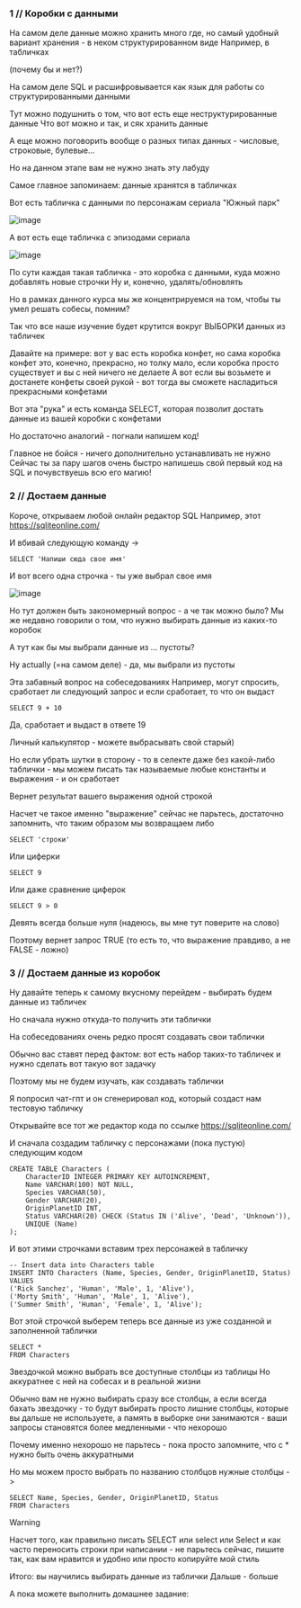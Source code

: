 ### 1 // Коробки с данными 
На самом деле данные можно хранить много где, но самый удобный вариант хранения - в неком структурированном виде 
Например, в табличках

(почему бы и нет?)

На самом деле SQL и расшифровывается как язык для работы со структурированными данными

Тут можно подушнить о том, что вот есть еще неструктурированные данные
Что вот можно и так, и сяк хранить данные

А еще можно поговорить вообще о разных типах данных - числовые, строковые, булевые...

Но на данном этапе вам не нужно знать эту лабуду

Самое главное запоминаем: данные хранятся в табличках

Вот есть табличка с данными по персонажам сериала "Южный парк"

![image](https://github.com/user-attachments/assets/a59d335e-d61e-416a-b6ed-0be9c44a9b1b)

А вот есть еще табличка с эпизодами сериала 

![image](https://github.com/user-attachments/assets/ba8b86c8-ce69-4936-b4dd-f12d50d1e6bd)


По сути каждая такая табличка - это коробка с данными, куда можно добавлять новые строчки
Ну и, конечно, удалять/обновлять

Но в рамках данного курса мы же концентрируемся на том, чтобы ты умел решать собесы, помним?

Так что все наше изучение будет крутится вокруг ВЫБОРКИ данных из табличек

Давайте на примере: вот у вас есть коробка конфет, но сама коробка конфет это, конечно, прекрасно, но толку мало, если коробка просто существует и вы с ней ничего не делаете
А вот если вы возьмете и достанете конфеты своей рукой - вот тогда вы сможете насладиться прекрасными конфетами 

Вот эта "рука" и есть команда SELECT, которая позволит достать данные из вашей коробки с конфетами

Но достаточно аналогий - погнали напишем код!

Главное не бойся - ничего дополнительно устанавливать не нужно
Сейчас ты за пару шагов очень быстро напишешь свой первый код на SQL и почувствуешь всю его магию!

### 2 // Достаем данные 

Короче, открываем любой онлайн редактор SQL 
Например, этот https://sqliteonline.com/

И вбивай следующую команду ->

```
SELECT 'Напиши сюда свое имя'
```

И вот всего одна строчка - ты уже выбрал свое имя

![image](https://github.com/user-attachments/assets/3d9417e4-31ec-48c1-8893-4fb0c8805557)

Но тут должен быть закономерный вопрос - а че так можно было?
Мы же недавно говорили о том, что нужно выбирать данные из каких-то коробок

А тут как бы мы выбрали данные из ... пустоты?

Ну actually (=на самом деле) - да, мы выбрали из пустоты

Эта забавный вопрос на собеседованиях
Например, могут спросить, сработает ли следующий запрос и если сработает, то что он выдаст



```
SELECT 9 + 10
```

Да, сработает и выдаст в ответе 19

Личный калькулятор - можете выбрасывать свой старый) 

Но если убрать шутки в сторону - то в селекте даже без какой-либо таблички - мы можем писать так называемые любые константы и выражения - и он сработает

Вернет результат вашего выражения одной строкой

Насчет че такое именно "выражение" сейчас не парьтесь, достаточно запомнить, что таким образом мы возвращаем либо 


```
SELECT 'строки'
```

Или циферки

```
SELECT 9
```

Или даже сравнение циферок

```
SELECT 9 > 0
```

Девять всегда больше нуля (надеюсь, вы мне тут поверите на слово)

Поэтому вернет запрос TRUE (то есть то, что выражение правдиво, а не FALSE - ложно)

### 3 // Достаем данные из коробок

Ну давайте теперь к самому вкусному перейдем - выбирать будем данные из табличек

Но сначала нужно откуда-то получить эти таблички

На собеседованиях очень редко просят создавать свои таблички

Обычно вас ставят перед фактом: вот есть набор таких-то табличек и нужно сделать вот такую вот задачку

Поэтому мы не будем изучать, как создавать таблички

Я попросил чат-гпт и он сгенерировал код, который создаст нам тестовую табличку

Открывайте все тот же редактор кода по ссылке https://sqliteonline.com/

И сначала создадим табличку с персонажами (пока пустую) следующим кодом

```
CREATE TABLE Characters (
    CharacterID INTEGER PRIMARY KEY AUTOINCREMENT,
    Name VARCHAR(100) NOT NULL,
    Species VARCHAR(50),
    Gender VARCHAR(20),
    OriginPlanetID INT,
    Status VARCHAR(20) CHECK (Status IN ('Alive', 'Dead', 'Unknown')),
    UNIQUE (Name)
);
```

И вот этими строчками вставим трех персонажей в табличку

```
-- Insert data into Characters table
INSERT INTO Characters (Name, Species, Gender, OriginPlanetID, Status) VALUES
('Rick Sanchez', 'Human', 'Male', 1, 'Alive'),
('Morty Smith', 'Human', 'Male', 1, 'Alive'),
('Summer Smith', 'Human', 'Female', 1, 'Alive');
```

Вот этой строчкой выберем теперь все данные из уже созданной и заполненной таблички

```
SELECT *
FROM Characters
```

Звездочкой можно выбрать все доступные столбцы из таблицы
Но аккуратнее с ней на собесах и в реальной жизни

Обычно вам не нужно выбирать сразу все столбцы, а если всегда бахать звездочку - то будут выбирать просто лишние столбцы, которые вы дальше не используете, а память в выборке они занимаются - ваши запросы становятся более медленными - что нехорошо 

Почему именно нехорошо не парьтесь - пока просто запомните, что с * нужно быть очень аккуратными

Но мы можем просто выбрать по названию столбцов нужные столбцы ->

```
SELECT Name, Species, Gender, OriginPlanetID, Status
FROM Characters
```

> [!WARNING]
> Насчет того, как правильно писать SELECT или select или Select и как часто переносить строки при написании - не парьтесь сейчас, пишите так, как вам нравится и удобно или просто копируйте мой стиль

Итого: вы научились выбирать данные из таблички
Дальше - больше

А пока можете выполнить домашнее задание:





